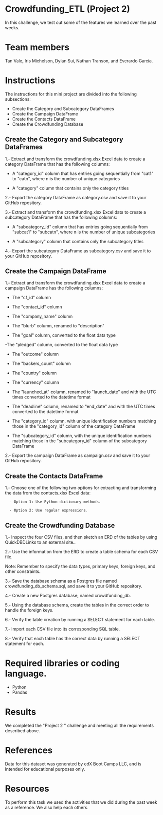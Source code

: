 # Crowdfunding_ETL (Project 2)
In this challenge, we test out some of the features we learned over the past weeks.

# Team members
Tan Vale, Iris Michelson, Dylan Sui, Nathan Transon, and Everardo Garcia. 

# Instructions
The instructions for this mini project are divided into the following subsections:

  - Create the Category and Subcategory DataFrames
  - Create the Campaign DataFrame
  - Create the Contacts DataFrame
  - Create the Crowdfunding Database


## Create the Category and Subcategory DataFrames

1.- Extract and transform the crowdfunding.xlsx Excel data to create a category DataFrame that has the following columns:

  - A "category_id" column that has entries going sequentially from "cat1" to "catn", where n is the number of unique categories

  - A "category" column that contains only the category titles

2.- Export the category DataFrame as category.csv and save it to your GitHub repository.

3.- Extract and transform the crowdfunding.xlsx Excel data to create a subcategory DataFrame that has the following columns:

  - A "subcategory_id" column that has entries going sequentially from "subcat1" to "subcatn", where n is the number of unique subcategories

  - A "subcategory" column that contains only the subcategory titles

4.- Export the subcategory DataFrame as subcategory.csv and save it to your GitHub repository.

## Create the Campaign DataFrame

1.- Extract and transform the crowdfunding.xlsx Excel data to create a campaign DataFrame has the following columns:

  - The "cf_id" column

  - The "contact_id" column

  - The "company_name" column

  - The "blurb" column, renamed to "description"

  - The "goal" column, converted to the float data type

  -The "pledged" column, converted to the float data type

  - The "outcome" column

  - The "backers_count" column

  - The "country" column

  - The "currency" column

  - The "launched_at" column, renamed to "launch_date" and with the UTC times converted to the datetime format

  - The "deadline" column, renamed to "end_date" and with the UTC times converted to the datetime format

  - The "category_id" column, with unique identification numbers matching those in the "category_id" column of the category DataFrame

  - The "subcategory_id" column, with the unique identification numbers matching those in the "subcategory_id" column of the subcategory DataFrame

2.- Export the campaign DataFrame as campaign.csv and save it to your GitHub repository.

## Create the Contacts DataFrame

1.- Choose one of the following two options for extracting and transforming the data from the contacts.xlsx Excel data:

      - Option 1: Use Python dictionary methods.

      - Option 2: Use regular expressions.


 ## Create the Crowdfunding Database

1.- Inspect the four CSV files, and then sketch an ERD of the tables by using QuickDBDLinks to an external site..

2.- Use the information from the ERD to create a table schema for each CSV file.

  Note: Remember to specify the data types, primary keys, foreign keys, and other constraints.

3.- Save the database schema as a Postgres file named crowdfunding_db_schema.sql, and save it to your GitHub repository.

4.- Create a new Postgres database, named crowdfunding_db.

5.- Using the database schema, create the tables in the correct order to handle the foreign keys.

6.- Verify the table creation by running a SELECT statement for each table.

7.- Import each CSV file into its corresponding SQL table.

8.- Verify that each table has the correct data by running a SELECT statement for each.

# Required libraries or coding language.
   - Python
   - Pandas

# Results
We completed the "Project 2 " challenge and meeting all the requirements described above.

# References
Data for this dataset was generated by edX Boot Camps LLC, and is intended for educational purposes only.

# Resources
To perform this task we used the activities that we did during the past week as a reference. We also help each others.
